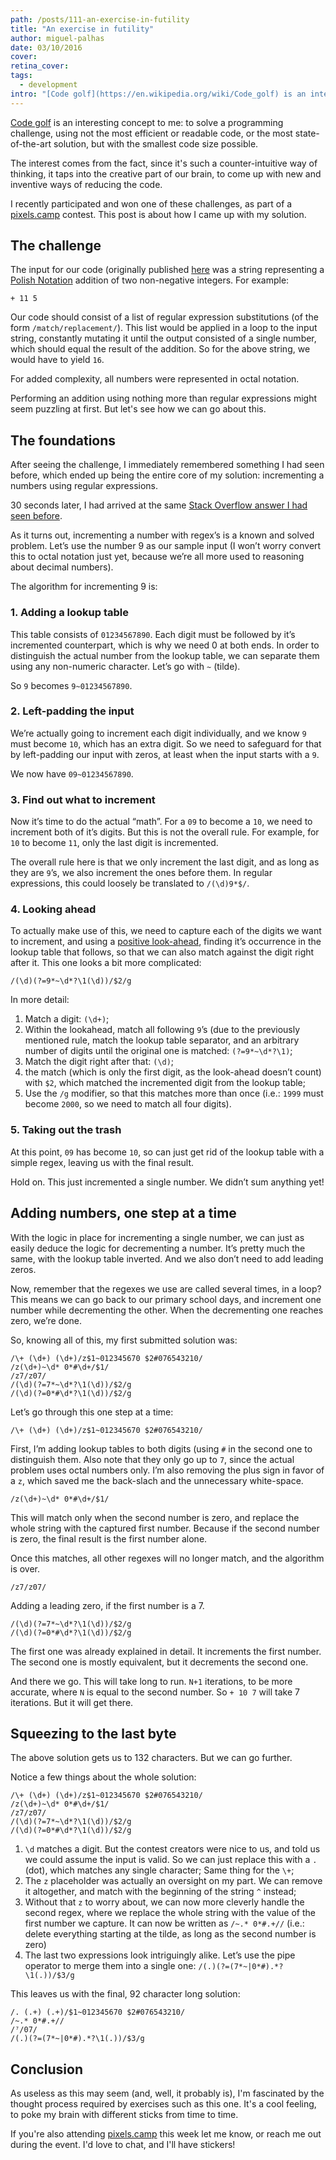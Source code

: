 ```yaml
---
path: /posts/111-an-exercise-in-futility
title: "An exercise in futility"
author: miguel-palhas
date: 03/10/2016
cover: 
retina_cover: 
tags:
  - development
intro: "[Code golf](https://en.wikipedia.org/wiki/Code_golf) is an interesting concept to me: to solve a programming challenge, using not the most efficient or readable code, or the most state-of-the-art solution, but with the smallest code size possible."
---
```


[Code golf](https://en.wikipedia.org/wiki/Code_golf) is an interesting concept to me: to solve a programming challenge, using not the most efficient or readable code, or the most state-of-the-art solution, but with the smallest code size possible.

The interest comes from the fact, since it's such a counter-intuitive way of thinking, it taps into the creative part of our brain, to come up with new and inventive ways of reducing the code.

I recently participated and won one of these challenges, as part of a [pixels.camp](https://pixels.camp/) contest. This post is about how I came up with my solution.

## The challenge

The input for our code (originally published [here](http://quizchallenges.pixels.camp/challenge4.html) was a string representing a [Polish Notation](https://en.wikipedia.org/wiki/Polish_notation) addition of two non-negative integers. For example:

```
+ 11 5
```

Our code should consist of a list of regular expression substitutions (of the form `/match/replacement/`).
This list would be applied in a loop to the input string, constantly mutating it until the output consisted of a single number, which should equal the result of the addition. So for the above string, we would have to yield `16`.

For added complexity, all numbers were represented in octal notation.

Performing an addition using nothing more than regular expressions might seem puzzling at first. But let's see how we can go about this.

## The foundations

After seeing the challenge, I immediately remembered something I had seen before, which ended up being the entire core of my solution: incrementing a numbers using regular expressions.

30 seconds later, I had arrived at the same [Stack Overflow answer I had seen before](http://stackoverflow.com/a/31599758).

As it turns out, incrementing a number with regex’s is a known and solved problem. Let’s use the number 9 as our sample input (I won’t worry convert this to octal notation just yet, because we’re all more used to reasoning about decimal numbers).

The algorithm for incrementing 9 is:

### 1. Adding a lookup table
This table consists of `01234567890`. Each digit must be followed by it’s incremented counterpart, which is why we need 0 at both ends. In order to distinguish the actual number from the lookup table, we can separate them using any non-numeric character. Let’s go with `~` (tilde).

So `9` becomes `9~01234567890`.

### 2. Left-padding the input

We’re actually going to increment each digit individually, and we know `9` must become `10`, which has an extra digit. So we need to safeguard for that by left-padding our input with zeros, at least when the input starts with a `9`.

We now have `09~01234567890`.

### 3. Find out what to increment

Now it’s time to do the actual “math”. For a `09` to become a `10`, we need to increment both of it’s digits. But this is not the overall rule. For example, for `10` to become `11`, only the last digit is incremented.

The overall rule here is that we only increment the last digit, and as long as they are `9`’s, we also increment the ones before them. In regular expressions, this could loosely be translated to `/(\d)9*$/`.

### 4. Looking ahead

To actually make use of this, we need to capture each of the digits we want to increment, and using a [positive look-ahead](http://www.regular-expressions.info/lookaround.html), finding it’s occurrence in the lookup table that follows, so that we can also match against the digit right after it. This one looks a bit more complicated:

```
/(\d)(?=9*~\d*?\1(\d))/$2/g
```

In more detail:

1. Match a digit: `(\d+)`;
2. Within the lookahead, match all following `9`’s (due to the previously mentioned rule, match the lookup table separator, and an arbitrary number of digits until the original one is matched: `(?=9*~\d*?\1)`;
3. Match the digit right after that: `(\d)`;
4. the match (which is only the first digit, as the look-ahead doesn’t count) with `$2`, which matched the incremented digit from the lookup table;
5. Use the `/g` modifier, so that this matches more than once (i.e.: `1999` must become `2000`, so we need to match all four digits).

### 5. Taking out the trash

At this point, `09` has become `10`, so can just get rid of the lookup table with a simple regex, leaving us with the final result.

Hold on. This just incremented a single number. We didn’t sum anything yet!

## Adding numbers, one step at a time

With the logic in place for incrementing a single number, we can just as easily deduce the logic for decrementing a number. It’s pretty much the same, with the lookup table inverted. And we also don’t need to add leading zeros.

Now, remember that the regexes we use are called several times, in a loop?This means we can go back to our primary school days, and increment one number while decrementing the other. When the decrementing one reaches zero, we’re done.

So, knowing all of this, my first submitted solution was:

```
/\+ (\d+) (\d+)/z$1~012345670 $2#076543210/
/z(\d+)~\d* 0*#\d+/$1/
/z7/z07/
/(\d)(?=7*~\d*?\1(\d))/$2/g
/(\d)(?=0*#\d*?\1(\d))/$2/g
```

Let’s go through this one step at a time:

```
/\+ (\d+) (\d+)/z$1~012345670 $2#076543210/
```

First, I’m adding lookup tables to both digits (using `#` in the second one to distinguish them.
Also note that they only go up to `7`, since the actual problem uses octal numbers only.
I’m also removing the plus sign in favor of a `z`, which saved me the back-slach and the unnecessary white-space.

```
/z(\d+)~\d* 0*#\d+/$1/
```

This will match only when the second number is zero, and replace the whole string with the captured first number. Because if the second number is zero, the final result is the first number alone.

Once this matches, all other regexes will no longer match, and the algorithm is over.

```
/z7/z07/
```

Adding a leading zero, if the first number is a 7.

```
/(\d)(?=7*~\d*?\1(\d))/$2/g
/(\d)(?=0*#\d*?\1(\d))/$2/g
```

The first one was already explained in detail. It increments the first number.
The second one is mostly equivalent, but it decrements the second one.

And there we go. This will take long to run. `N+1` iterations, to be more accurate, where `N` is equal to the second number. So `+ 10 7` will take 7 iterations. But it will get there.

## Squeezing to the last byte

The above solution gets us to 132 characters. But we can go further.

Notice a few things about the whole solution:

```
/\+ (\d+) (\d+)/z$1~012345670 $2#076543210/
/z(\d+)~\d* 0*#\d+/$1/
/z7/z07/
/(\d)(?=7*~\d*?\1(\d))/$2/g
/(\d)(?=0*#\d*?\1(\d))/$2/g
```

1. `\d` matches a digit. But the contest creators were nice to us, and told us we could assume the input is valid. So we can just replace this with a `.` (dot), which matches any single character; Same thing for the `\+`;
2. The `z` placeholder was actually an oversight on my part. We can remove it altogether, and match with the beginning of the string `^` instead;
3. Without that `z` to worry about, we can now more cleverly handle the second regex, where we replace the whole string with the value of the first number we capture.
It can now be written as `/~.* 0*#.+//`
(i.e.: delete everything starting at the tilde, as long as the second number is zero)
4. The last two expressions look intriguingly alike. Let’s use the pipe operator to merge them into a single one:
`/(.)(?=(7*~|0*#).*?\1(.))/$3/g`

This leaves us with the final, 92 character long solution:

```
/. (.+) (.+)/$1~012345670 $2#076543210/
/~.* 0*#.+//
/⁷/07/
/(.)(?=(7*~|0*#).*?\1(.))/$3/g
```

## Conclusion

As useless as this may seem (and, well, it probably is), I'm fascinated by the thought process required by exercises such as this one. It's a cool feeling, to poke my brain with different sticks from time to time.

If you're also attending [pixels.camp](https://pixels.camp/) this week let me know, or reach me out during the event. I'd love to chat, and I'll have stickers!
